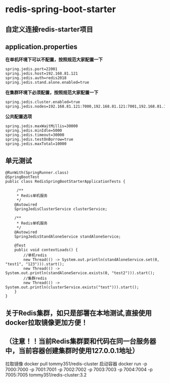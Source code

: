 redis-spring-boot-starter
=========================

自定义连接redis-starter项目
--------------------------

## application.properties
**在单机环境下可以不配置，按照规范大家配置一下**  

    spring.jedis.port=22001
    spring.jedis.host=192.168.81.121
    spring.jedis.auth=redis2018
    spring.jedis.stand.alone.enabled=true

**在集群环境下必须配置，按照规范大家配置一下**  

    spring.jedis.cluster.enabled=true
    spring.jedis.nodes=192.168.81.121:7000,192.168.81.121:7001,192.168.81.121:7002
    
**公共配置选项**

    spring.jedis.maxWaitMillis=30000
    spring.jedis.minIdle=5000
    spring.jedis.timeout=30000
    spring.jedis.testOnBorrow=true
    spring.jedis.maxTotal=10000



单元测试
-------------------------
    @RunWith(SpringRunner.class)
    @SpringBootTest
    public class RedisSpringBootStarterApplicationTests {

         /**
         * Redis单机服务
         */
        @Autowired
        SpringJedisClusterService clusterService;

        /**
         * Redis单机服务
         */
        @Autowired
        SpringJedisStandAloneService standAloneService;

        @Test
        public void contextLoads() {
            //单机redis
            new Thread(() -> System.out.println(standAloneService.set(0, "test1", "123"))).start();
            new Thread(() -> System.out.println(standAloneService.exists(0, "test2"))).start();
            //集群redis
            new Thread(() -> System.out.println(clusterService.exists("test"))).start();
        }
    }

## 关于Redis集群，如只是部署在本地测试,直接使用docker拉取镜像更加方便！
（注意！！当前Redis集群要和代码在同一台服务器中，当前容器创建集群时使用127.0.0.1地址）
------------------------------------
拉取镜像 docker pull tommy351/redis-cluster
启动容器 docker run -p 7000:7000 -p 7001:7001 -p 7002:7002 -p 7003:7003 -p 7004:7004 -p 7005:7005 tommy351/redis-cluster:3.2
